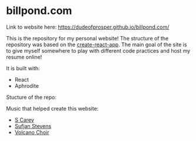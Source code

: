 # billpond.com

Link to website here: https://dudeofprosper.github.io/billpond.com/

This is the repository for my personal website! The structure of the repository was based on the [create-react-app](https://github.com/facebook/create-react-app). The main goal of the site is to give myself somewhere to play with different code practices and host my resume online!

It is built with: 

* React
* Aphrodite

Stucture of the repo: 

Music that helped create this website: 
* [S Carey](https://open.spotify.com/artist/2LSJrlndCuTpdEluvYHc2E)
* [Sufjan Stevens](https://open.spotify.com/artist/4MXUO7sVCaFgFjoTI5ox5c)
* [Volcano Choir](https://open.spotify.com/artist/6gAtOqhriLzOzb3Qqmg5kO)

